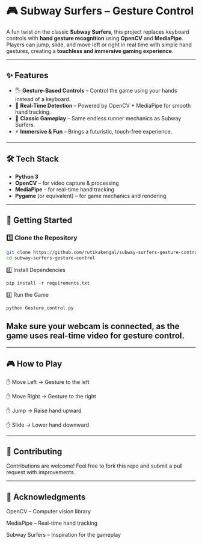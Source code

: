 # 🎮 Subway Surfers – Gesture Control

A fun twist on the classic **Subway Surfers**, this project replaces keyboard controls with **hand gesture recognition** using **OpenCV** and **MediaPipe**. Players can jump, slide, and move left or right in real time with simple hand gestures, creating a **touchless and immersive gaming experience**.  

---

## ✨ Features
- 🖐️ **Gesture-Based Controls** – Control the game using your hands instead of a keyboard.  
- 🎥 **Real-Time Detection** – Powered by OpenCV + MediaPipe for smooth hand tracking.  
- 🎯 **Classic Gameplay** – Same endless runner mechanics as Subway Surfers.  
- ⚡ **Immersive & Fun** – Brings a futuristic, touch-free experience.  

---

## 🛠️ Tech Stack
- **Python 3**  
- **OpenCV** – for video capture & processing  
- **MediaPipe** – for real-time hand tracking  
- **Pygame** (or equivalent) – for game mechanics and rendering  

---

## 🚀 Getting Started

### 1️⃣ Clone the Repository
```bash
git clone https://github.com/rutikakengal/subway-surfers-gesture-control.git
cd subway-surfers-gesture-control
```
2️⃣ Install Dependencies
```
pip install -r requirements.txt
```

3️⃣ Run the Game
```
python Gesture_control.py
```

## Make sure your webcam is connected, as the game uses real-time video for gesture control.
---
## 🎮 How to Play

✋ Move Left → Gesture to the left

✋ Move Right → Gesture to the right

✋ Jump → Raise hand upward

✋ Slide → Lower hand downward

---

## 🤝 Contributing

Contributions are welcome! Feel free to fork this repo and submit a pull request with improvements.

---

## 🙏 Acknowledgments

OpenCV
 – Computer vision library

MediaPipe
 – Real-time hand tracking

Subway Surfers
 – Inspiration for the gameplay

